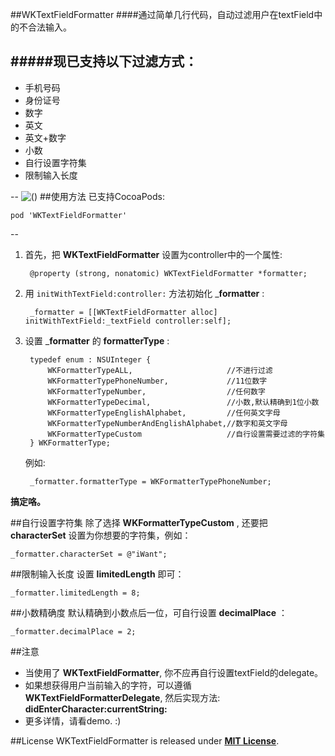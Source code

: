 ##WKTextFieldFormatter
####通过简单几行代码，自动过滤用户在textField中的不合法输入。

#####现已支持以下过滤方式：
--
* 手机号码
* 身份证号
* 数字
* 英文
* 英文+数字
* 小数
* 自行设置字符集
* 限制输入长度

--
![()](http://7xneqd.com1.z0.glb.clouddn.com/formatter.gif)
##使用方法
已支持CocoaPods:

	pod 'WKTextFieldFormatter'
	
--

1. 首先，把 __WKTextFieldFormatter__ 设置为controller中的一个属性:

		@property (strong, nonatomic) WKTextFieldFormatter *formatter;

1. 用 `initWithTextField:controller:` 方法初始化 ___formatter__ :
	
		_formatter = [[WKTextFieldFormatter alloc] initWithTextField:_textField controller:self];

1. 设置 ___formatter__ 的 __formatterType__ :

		typedef enum : NSUInteger {
			WKFormatterTypeALL,						//不进行过滤
			WKFormatterTypePhoneNumber,				//11位数字
			WKFormatterTypeNumber,					//任何数字
			WKFormatterTypeDecimal,					//小数,默认精确到1位小数
			WKFormatterTypeEnglishAlphabet,			//任何英文字母
		   	WKFormatterTypeNumberAndEnglishAlphabet,//数字和英文字母
		   	WKFormatterTypeCustom					//自行设置需要过滤的字符集
		} WKFormatterType;

	例如:

		_formatter.formatterType = WKFormatterTypePhoneNumber;
		
__搞定咯。__

##自行设置字符集
除了选择 __WKFormatterTypeCustom__ , 还要把 __characterSet__ 设置为你想要的字符集，例如：
 
```
_formatter.characterSet = @"iWant";
```

##限制输入长度
设置 __limitedLength__ 即可：

```
_formatter.limitedLength = 8;
```

##小数精确度
默认精确到小数点后一位，可自行设置 __decimalPlace__ ：

```
_formatter.decimalPlace = 2;
```

##注意
* 当使用了 __WKTextFieldFormatter__, 你不应再自行设置textField的delegate。
* 如果想获得用户当前输入的字符，可以遵循 __WKTextFieldFormatterDelegate__, 然后实现方法: __didEnterCharacter:currentString:__
* 更多详情，请看demo. :)

##License
WKTextFieldFormatter is released under [__MIT License__](https://github.com/WelkinXie/WKTextFieldFormatter/blob/master/LICENSE).